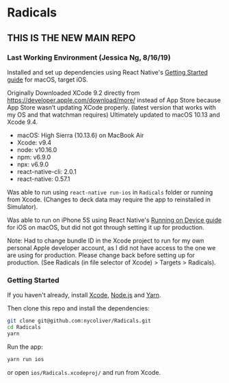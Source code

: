 # Radicals

## THIS IS THE NEW MAIN REPO 

### Last Working Environment (Jessica Ng, 8/16/19)

Installed and set up dependencies using React Native's [Getting Started guide](https://facebook.github.io/react-native/docs/getting-started.html) for macOS, target iOS.

Originally Downloaded XCode 9.2 directly from https://developer.apple.com/download/more/ instead of App Store because App Store wasn’t updating XCode properly. (latest version that works with my OS and that watchman requires) Ultimately updated to macOS 10.13 and Xcode 9.4.

- macOS: High Sierra (10.13.6) on MacBook Air
- Xcode: v9.4
- node: v10.16.0
- npm: v6.9.0
- npx: v6.9.0
- react-native-cli: 2.0.1
- react-native: 0.57.1

Was able to run using `react-native run-ios` in `Radicals` folder or running from Xcode. (Changes to deck data may require the app to reinstalled in Simulator).

Was able to run on iPhone 5S using React Native's [Running on Device guide](https://facebook.github.io/react-native/docs/running-on-device#running-your-app-on-ios-devices) for iOS on macOS, but did not got through setting it up for production.

Note: Had to change bundle ID in the Xcode project to run for my own personal Apple developer account, as I did not have access to the one we are using for production. Please change back before setting up for production. (See Radicals (in file selector of Xcode) > Targets > Radicals).  

### Getting Started

If you haven't already, install [Xcode](https://developer.apple.com/xcode/), [Node.js](https://nodejs.org/en/) and [Yarn](https://yarnpkg.com/en/).

Then clone this repo and install the dependencies:

```bash
git clone git@github.com:nycoliver/Radicals.git
cd Radicals
yarn
```

Run the app:

```bash
yarn run ios
```

or open `ios/Radicals.xcodeproj/` and run from Xcode.
